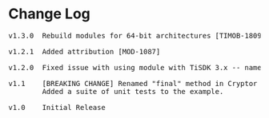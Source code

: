 # Change Log
<pre>
v1.3.0  Rebuild modules for 64-bit architectures [TIMOB-18092]

v1.2.1  Added attribution [MOD-1087]
	
v1.2.0  Fixed issue with using module with TiSDK 3.x -- namespace issue [MOD-1000]

v1.1	[BREAKING CHANGE] Renamed "final" method in Cryptor to "finish" for Android parity. [MOD-229]
		Added a suite of unit tests to the example.

v1.0    Initial Release
